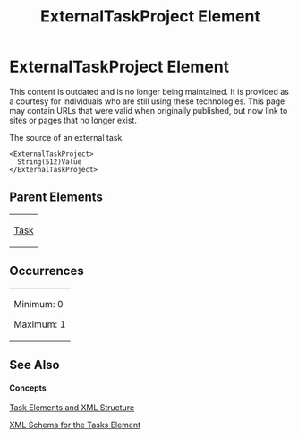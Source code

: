 ﻿---
title: ExternalTaskProject Element
TOCTitle: ExternalTaskProject Element
ms:assetid: 6d1538be-e7e3-4bc6-8879-9c7617b93288
ms:mtpsurl: https://msdn.microsoft.com/en-us/library/Bb968537(v=office.12)
ms:contentKeyID: 13188229
ms.date: 05/05/2014
mtps_version: v=office.12
f1_keywords:
- ExternalTaskProject element
---

# ExternalTaskProject Element

This content is outdated and is no longer being maintained. It is provided as a courtesy for individuals who are still using these technologies. This page may contain URLs that were valid when originally published, but now link to sites or pages that no longer exist.

The source of an external task.

    <ExternalTaskProject>
      String(512)Value
    </ExternalTaskProject>

## Parent Elements

<table>
<colgroup>
<col style="width: 100%" />
</colgroup>
<tbody>
<tr class="odd">
<td><p><a href="bb968487(v=office.12).md">Task</a></p></td>
</tr>
</tbody>
</table>

## Occurrences

<table>
<colgroup>
<col style="width: 100%" />
</colgroup>
<tbody>
<tr class="odd">
<td><p>Minimum: 0</p>
<p>Maximum: 1</p></td>
</tr>
</tbody>
</table>

## See Also

#### Concepts

[Task Elements and XML Structure](bb968475\(v=office.12\).md)

[XML Schema for the Tasks Element](bb968415\(v=office.12\).md)

